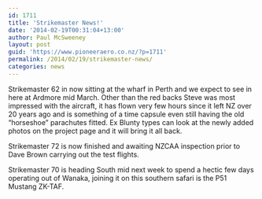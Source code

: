 ```yaml
---
id: 1711
title: 'Strikemaster News!'
date: '2014-02-19T00:31:04+13:00'
author: Paul McSweeney
layout: post
guid: 'https://www.pioneeraero.co.nz/?p=1711'
permalink: /2014/02/19/strikemaster-news/
categories: news
---
```


Strikemaster 62 in now sitting at the wharf in Perth and we expect to see in here at Ardmore mid March. Other than the red backs Steve was most impressed with the aircraft, it has flown very few hours since it left NZ over 20 years ago and is something of a time capsule even still having the old “horseshoe” parachutes fitted. Ex Blunty types can look at the newly added photos on the project page and it will bring it all back.

Strikemaster 72 is now finished and awaiting NZCAA inspection prior to Dave Brown carrying out the test flights.

Strikemaster 70 is heading South mid next week to spend a hectic few days operating out of Wanaka, joining it on this southern safari is the P51 Mustang ZK-TAF.

